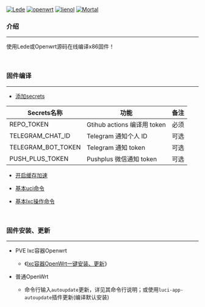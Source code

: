 [![Lede](https://img.shields.io/badge/source-Lede-deeppink.svg?style=flat&logo=appveyor)](https://github.com/coolsnowwolf/lede)
[![openwrt](https://img.shields.io/badge/source-openwrt-tomato.svg?style=flat&logo=appveyor)](https://github.com/openwrt/openwrt)
[![lienol](https://img.shields.io/badge/source-Lienol-yellow.svg?style=flat&logo=appveyor)](https://github.com/Lienol/openwrt)
[![Mortal](https://img.shields.io/badge/source-Mortal-green.svg?style=flat&logo=appveyor)](https://github.com/immortalwrt/immortalwrt)


### 介绍

---

使用Lede或Openwrt源码在线编译x86固件！

<br />



### 固件编译

---

- [添加secrets](https://github.com/libntdll/common/blob/main/doc/secrets.md )

| Secrets名称        | 功能                        | 备注 |
| ------------------ | --------------------------- | ---- |
| REPO_TOKEN         | Gtihub actions 编译用 token | 必须 |
| TELEGRAM_CHAT_ID   | Telegram 通知个人 ID        | 可选 |
| TELEGRAM_BOT_TOKEN | Telegram 通知 token         | 可选 |
| PUSH_PLUS_TOKEN    | Pushplus 微信通知 token     | 可选 |



- [开启缓存加速](https://github.com/libntdll/common/blob/main/doc/ccache.md)



- [基本uci命令](https://github.com/libntdll/common/blob/main/doc/UCI.md)



- [基本lxc操作命令](https://github.com/libntdll/common/blob/main/doc/pct.md)

<br />



### 固件安装、更新

---


  - PVE lxc容器Openwrt


    - 《[lxc容器OpenWrt一键安装、更新](https://github.com/libntdll/pve)》

  - 普通OpenWrt


    - 命令行输入`autoupdate`更新，详见其命令行说明；或使用`luci-app-autoupdate`插件更新(编译默认安装)

​    <br />
